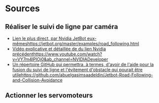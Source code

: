 # Sources

## Réaliser le suivi de ligne par caméra
- [Lien le plus direct, par Nvidia JetBot eux-mêmes](https://jetbot.org/master/examples/road_following.html)https://jetbot.org/master/examples/road_following.html
- [Vidéo explicative et détaillée de du lien Nvidia précédent](https://www.youtube.com/watch?v=VY7m4lPIOj0&ab_channel=NVIDIADeveloper)https://www.youtube.com/watch?v=VY7m4lPIOj0&ab_channel=NVIDIADeveloper
- [Un répertoire GitHub qui permettra, à termes, d'avoir de l'aide pour la fusion du suivi de ligne et l'évitement d'obstacle qui pourait être utile](https://github.com/abuelgasimsaadeldin/Jetbot-Road-Following-and-Collision-Avoidance)https://github.com/abuelgasimsaadeldin/Jetbot-Road-Following-and-Collision-Avoidance


## Actionner les servomoteurs


